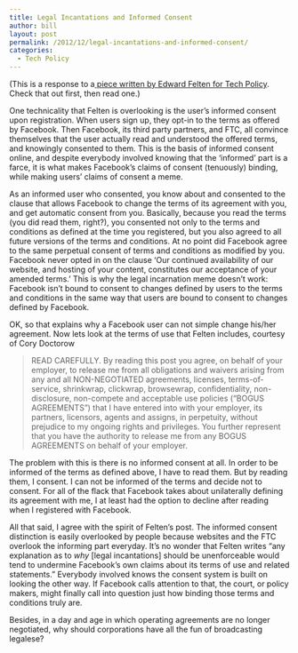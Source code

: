 ```yaml
---
title: Legal Incantations and Informed Consent
author: bill
layout: post
permalink: /2012/12/legal-incantations-and-informed-consent/
categories:
  - Tech Policy
---
```

(This is a response to a<a href="http://www.techpolicy.com/Blog/Featured-Blog-Post/Facebook-Copyright-Statement-Not-Entirely-Silly.aspx" target="_blank"> piece written by Edward Felten for Tech Policy</a>. Check that out first, then read one.)

One technicality that Felten is overlooking is the user&#8217;s informed consent upon registration. When users sign up, they opt-in to the terms as offered by Facebook. Then Facebook, its third party partners, and FTC, all convince themselves that the user actually read and understood the offered terms, and knowingly consented to them. This is the basis of informed consent online, and despite everybody involved knowing that the &#8216;informed&#8217; part is a farce, it is what makes Facebook&#8217;s claims of consent (tenuously) binding, while making users&#8217; claims of consent a meme.

As an informed user who consented, you know about and consented to the clause that allows Facebook to change the terms of its agreement with you, and get automatic consent from you. Basically, because you read the terms (you did read them, right?), you consented not only to the terms and conditions as defined at the time you registered, but you also agreed to all future versions of the terms and conditions. At no point did Facebook agree to the same perpetual consent of terms and conditions as modified by you. Facebook never opted in on the clause &#8216;Our continued availability of our website, and hosting of your content, constitutes our acceptance of your amended terms.&#8217; This is why the legal incarnation meme doesn&#8217;t work: Facebook isn&#8217;t bound to consent to changes defined by users to the terms and conditions in the same way that users are bound to consent to changes defined by Facebook.

OK, so that explains why a Facebook user can not simple change his/her agreement. Now lets look at the terms of use that Felten includes, courtesy of Cory Doctorow

> READ CAREFULLY. By reading this post you agree, on behalf of your employer, to release me from all obligations and waivers arising from any and all NON-NEGOTIATED agreements, licenses, terms-of-service, shrinkwrap, clickwrap, browsewrap, confidentiality, non-disclosure, non-compete and acceptable use policies (“BOGUS AGREEMENTS”) that I have entered into with your employer, its partners, licensors, agents and assigns, in perpetuity, without prejudice to my ongoing rights and privileges. You further represent that you have the authority to release me from any BOGUS AGREEMENTS on behalf of your employer.

The problem with this is there is no informed consent at all. In order to be informed of the terms as defined above, I have to read them. But by reading them, I consent. I can not be informed of the terms and decide not to consent. For all of the flack that Facebook takes about unilaterally defining its agreement with me, I at least had the option to decline after reading when I registered with Facebook.

All that said, I agree with the spirit of Felten&#8217;s post. The informed consent distinction is easily overlooked by people because websites and the FTC overlook the informing part everyday. It&#8217;s no wonder that Felten writes &#8220;any explanation as to *why* [legal incantations] should be unenforceable would tend to undermine Facebook’s own claims about its terms of use and related statements.&#8221; Everybody involved knows the consent system is built on looking the other way. If Facebook calls attention to that, the court, or policy makers, might finally call into question just how binding those terms and conditions truly are.

Besides, in a day and age in which operating agreements are no longer negotiated, why should corporations have all the fun of broadcasting legalese?